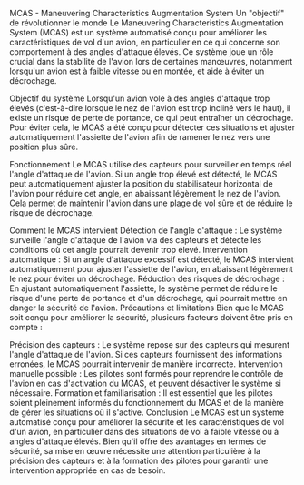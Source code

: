 MCAS - Maneuvering Characteristics Augmentation System
Un "objectif" de révolutionner le monde
Le Maneuvering Characteristics Augmentation System (MCAS) est un système automatisé conçu pour améliorer les caractéristiques de vol d'un avion, en particulier en ce qui concerne son comportement à des angles d'attaque élevés. Ce système joue un rôle crucial dans la stabilité de l'avion lors de certaines manœuvres, notamment lorsqu'un avion est à faible vitesse ou en montée, et aide à éviter un décrochage.

Objectif du système
Lorsqu'un avion vole à des angles d'attaque trop élevés (c'est-à-dire lorsque le nez de l'avion est trop incliné vers le haut), il existe un risque de perte de portance, ce qui peut entraîner un décrochage. Pour éviter cela, le MCAS a été conçu pour détecter ces situations et ajuster automatiquement l'assiette de l'avion afin de ramener le nez vers une position plus sûre.

Fonctionnement
Le MCAS utilise des capteurs pour surveiller en temps réel l'angle d'attaque de l'avion. Si un angle trop élevé est détecté, le MCAS peut automatiquement ajuster la position du stabilisateur horizontal de l'avion pour réduire cet angle, en abaissant légèrement le nez de l'avion. Cela permet de maintenir l'avion dans une plage de vol sûre et de réduire le risque de décrochage.

Comment le MCAS intervient
Détection de l'angle d'attaque : Le système surveille l'angle d'attaque de l'avion via des capteurs et détecte les conditions où cet angle pourrait devenir trop élevé.
Intervention automatique : Si un angle d'attaque excessif est détecté, le MCAS intervient automatiquement pour ajuster l'assiette de l'avion, en abaissant légèrement le nez pour éviter un décrochage.
Réduction des risques de décrochage : En ajustant automatiquement l'assiette, le système permet de réduire le risque d'une perte de portance et d'un décrochage, qui pourrait mettre en danger la sécurité de l'avion.
Précautions et limitations
Bien que le MCAS soit conçu pour améliorer la sécurité, plusieurs facteurs doivent être pris en compte :

Précision des capteurs : Le système repose sur des capteurs qui mesurent l'angle d'attaque de l'avion. Si ces capteurs fournissent des informations erronées, le MCAS pourrait intervenir de manière incorrecte.
Intervention manuelle possible : Les pilotes sont formés pour reprendre le contrôle de l'avion en cas d'activation du MCAS, et peuvent désactiver le système si nécessaire.
Formation et familiarisation : Il est essentiel que les pilotes soient pleinement informés du fonctionnement du MCAS et de la manière de gérer les situations où il s'active.
Conclusion
Le MCAS est un système automatisé conçu pour améliorer la sécurité et les caractéristiques de vol d'un avion, en particulier dans des situations de vol à faible vitesse ou à angles d'attaque élevés. Bien qu'il offre des avantages en termes de sécurité, sa mise en œuvre nécessite une attention particulière à la précision des capteurs et à la formation des pilotes pour garantir une intervention appropriée en cas de besoin.

